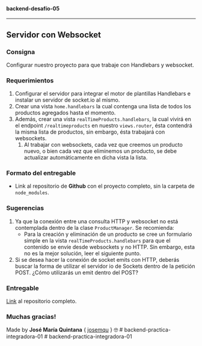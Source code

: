 #### **backend-desafío-05**

---

## Servidor con Websocket

### **Consigna**

Configurar nuestro proyecto para que trabaje con Handlebars y websocket.

### **Requerimientos**

1. Configurar el servidor para integrar el motor de plantillas Handlebars e instalar un servidor de socket.io al mismo.
2. Crear una vista `home.handlebars` la cual contenga una lista de todos los productos agregados hasta el momento.
3. Además, crear una vista `realTimeProducts.handlebars`, la cual vivirá en el endpoint `/realtimeproducts` en nuestro `views.router`, ésta contendrá la misma lista de productos, sin embargo, ésta trabajará con websockets.
   1. Al trabajar con websockets, cada vez que creemos un producto nuevo, o bien cada vez que eliminemos un producto, se debe actualizar automáticamente en dicha vista la lista.

### **Formato del entregable**

- Link al repositorio de **Github** con el proyecto completo, sin la carpeta de `node_modules`.

### **Sugerencias**

1. Ya que la conexión entre una consulta HTTP y websocket no está contemplada dentro de la clase `ProductManager`. Se recomienda:
   - Para la creación y eliminación de un producto se cree un formulario simple en la vista `realTimeProducts.handlebars` para que el contenido se envíe desde websockets y no HTTP. Sin embargo, esta no es la mejor solución, leer el siguiente punto.
2. Si se desea hacer la conexión de socket emits con HTTP, deberás buscar la forma de utilizar el servidor io de Sockets dentro de la petición POST. ¿Cómo utilizarás un emit dentro del POST?

### **Entregable**

[Link](https://github.com/jmquintana/backend-desafio-04) al repositorio completo.

### **Muchas gracias!**

Made by **José María Quintana** { [josemqu](https://github.com/jmquintana/) } 🤓
#   b a c k e n d - p r a c t i c a - i n t e g r a d o r a - 0 1  
 #   b a c k e n d - p r a c t i c a - i n t e g r a d o r a - 0 1  
 